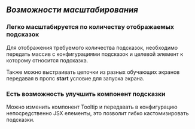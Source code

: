 ## _Возможности масштабирования_
### Легко масштабируется по количеству отображаемых подсказок

Для отображения требуемого количества подсказок, необходимо передать массив с конфигурациями подсказок и целевой элемент к которому относится подсказка.

Также можно выстраивать цепочки из разных обучающих экранов передавая в пропс **start** условие для запуска экрана.

### Есть возможность улучшить компонент подсказки
Можно изменить компонент Tooltip и передавать в конфигурацию непосредственно JSX елементы, это позволит гибко кастомизировать подсказки.